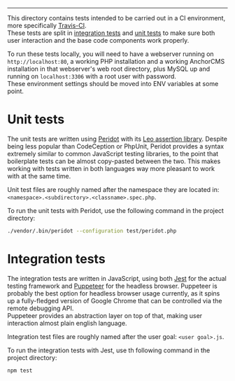 --------------------

This directory contains tests intended to be carried out in a CI environment, more specifically [Travis-CI](https://travis-ci.org).  
These tests are split in [integration tests](./integration) and [unit tests](./unit) to make sure both user interaction and the base
code components work properly.

To run these tests locally, you will need to have a webserver running on `http://localhost:80`, a working PHP installation and a 
working AnchorCMS installation in that webserver's web root directory, plus MySQL up and running on `localhost:3306` with a root user
with password.  
These environment settings should be moved into ENV variables at some point.



Unit tests
==========

The unit tests are written using [Peridot](http://peridot-php.github.io/) with its 
[Leo assertion library](http://peridot-php.github.io/leo/). Despite being less popular than CodeCeption or PhpUnit, Peridot provides
a syntax extremely similar to common JavaScript testing libraries, to the point that boilerplate tests can be almost copy-pasted
between the two. This makes working with tests written in both languages way more pleasant to work with at the same time.

Unit test files are roughly named after the namespace they are located in: `<namespace>.<subdirectory>.<classname>.spec.php`.

To run the unit tests with Peridot, use the following command in the project directory:

```bash
./vendor/.bin/peridot --configuration test/peridot.php
```


Integration tests
=================

The integration tests are written in JavaScript, using both [Jest](https://facebook.github.io/jest/) for the actual testing framework
and [Puppeteer](https://github.com/GoogleChrome/puppeteer) for the headless browser. Puppeteer is probably the best option for headless
browser usage currently, as it spins up a fully-fledged version of Google Chrome that can be controlled via the remote debugging API.  
Puppeteer provides an abstraction layer on top of that, making user interaction almost plain english language.

Integration test files are roughly named after the user goal: `<user goal>.js`.

To run the integration tests with Jest, use th following command in the project directory:

```bash
npm test
```

